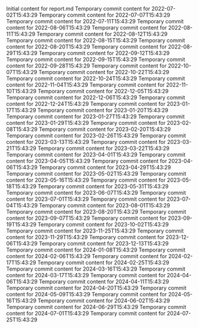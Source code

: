 Initial content for report.md
Temporary commit content for 2022-07-02T15:43:29
Temporary commit content for 2022-07-07T15:43:29
Temporary commit content for 2022-07-11T15:43:29
Temporary commit content for 2022-08-06T15:43:29
Temporary commit content for 2022-08-11T15:43:29
Temporary commit content for 2022-08-12T15:43:29
Temporary commit content for 2022-08-15T15:43:29
Temporary commit content for 2022-08-20T15:43:29
Temporary commit content for 2022-08-29T15:43:29
Temporary commit content for 2022-09-12T15:43:29
Temporary commit content for 2022-09-15T15:43:29
Temporary commit content for 2022-09-28T15:43:29
Temporary commit content for 2022-10-07T15:43:29
Temporary commit content for 2022-10-22T15:43:29
Temporary commit content for 2022-10-24T15:43:29
Temporary commit content for 2022-11-04T15:43:29
Temporary commit content for 2022-11-10T15:43:29
Temporary commit content for 2022-12-05T15:43:29
Temporary commit content for 2022-12-06T15:43:29
Temporary commit content for 2022-12-24T15:43:29
Temporary commit content for 2023-01-17T15:43:29
Temporary commit content for 2023-01-20T15:43:29
Temporary commit content for 2023-01-27T15:43:29
Temporary commit content for 2023-01-29T15:43:29
Temporary commit content for 2023-02-08T15:43:29
Temporary commit content for 2023-02-20T15:43:29
Temporary commit content for 2023-02-26T15:43:29
Temporary commit content for 2023-03-13T15:43:29
Temporary commit content for 2023-03-21T15:43:29
Temporary commit content for 2023-03-22T15:43:29
Temporary commit content for 2023-04-01T15:43:29
Temporary commit content for 2023-04-05T15:43:29
Temporary commit content for 2023-04-06T15:43:29
Temporary commit content for 2023-04-29T15:43:29
Temporary commit content for 2023-05-02T15:43:29
Temporary commit content for 2023-05-16T15:43:29
Temporary commit content for 2023-05-18T15:43:29
Temporary commit content for 2023-05-31T15:43:29
Temporary commit content for 2023-06-07T15:43:29
Temporary commit content for 2023-07-01T15:43:29
Temporary commit content for 2023-07-04T15:43:29
Temporary commit content for 2023-08-01T15:43:29
Temporary commit content for 2023-08-20T15:43:29
Temporary commit content for 2023-09-07T15:43:29
Temporary commit content for 2023-09-19T15:43:29
Temporary commit content for 2023-10-02T15:43:29
Temporary commit content for 2023-11-25T15:43:29
Temporary commit content for 2023-11-29T15:43:29
Temporary commit content for 2023-12-06T15:43:29
Temporary commit content for 2023-12-13T15:43:29
Temporary commit content for 2024-01-08T15:43:29
Temporary commit content for 2024-02-06T15:43:29
Temporary commit content for 2024-02-17T15:43:29
Temporary commit content for 2024-02-25T15:43:29
Temporary commit content for 2024-03-16T15:43:29
Temporary commit content for 2024-03-17T15:43:29
Temporary commit content for 2024-04-06T15:43:29
Temporary commit content for 2024-04-11T15:43:29
Temporary commit content for 2024-04-20T15:43:29
Temporary commit content for 2024-05-09T15:43:29
Temporary commit content for 2024-05-16T15:43:29
Temporary commit content for 2024-06-02T15:43:29
Temporary commit content for 2024-06-29T15:43:29
Temporary commit content for 2024-07-01T15:43:29
Temporary commit content for 2024-07-25T15:43:29
